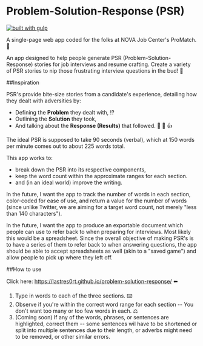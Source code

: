 # Problem-Solution-Response (PSR)
[![built with gulp](https://img.shields.io/badge/gulp-all_the_builds!-eb4a4b.svg?logo=data%3Aimage%2Fpng%3Bbase64%2CiVBORw0KGgoAAAANSUhEUgAAAAYAAAAOCAMAAAA7QZ0XAAAABlBMVEUAAAD%2F%2F%2F%2Bl2Z%2FdAAAAAXRSTlMAQObYZgAAABdJREFUeAFjAAFGRjSSEQzwUgwQkjAFAAtaAD0Ls2nMAAAAAElFTkSuQmCC)](http://gulpjs.com/)

A single-page web app coded for the folks at NOVA Job Center's ProMatch. 💼

An app designed to help people generate PSR (Problem-Solution-Response) stories for job interviews and resume crafting. Create a variety of PSR stories to nip those frustrating interview questions in the bud! 👔

##Inspiration

PSR's provide bite-size stories from a candidate's experience, detailing how they dealt with adversities by:

* Defining the **Problem** they dealt with, ⁉️
* Outlining the **Solution** they took,
* And talking about the **Response (Results)** that followed. 🎉 💯 👍

The ideal PSR is supposed to take 90 seconds (verbal), which at 150 words per minute comes out to about 225 words total. 

This app works to:

* break down the PSR into its respective components,
* keep the word count within the approximate ranges for each section.
* and (in an ideal world) improve the writing.

In the future, I want the app to track the number of words in each section, color-coded for ease of use, and return a value for the number of words (since unlike Twitter, we are aiming for a target word count, not merely "less than 140 characters").

In the future, I want the app to produce an exportable document which people can use to refer back to when preparing for interviews. Most likely this would be a spreadsheet. Since the overall objective of making PSR's is to have a series of them to refer back to when answering questions, the app should be able to accept spreadsheets as well (akin to a "saved game") and allow people to pick up where they left off.

##How to use

Click here: https://lastres0rt.github.io/problem-solution-response/ ⬅️

1. Type in words to each of the three sections. ⌨️
2. Observe if you're within the correct word range for each section -- You don't want too many or too few words in each. ⚖️
3. (Coming soon) If any of the words, phrases, or sentences are highlighted, correct them -- some sentences wil have to be shortened or split into multiple sentences due to their length, or adverbs might need to be removed, or other similar errors.
